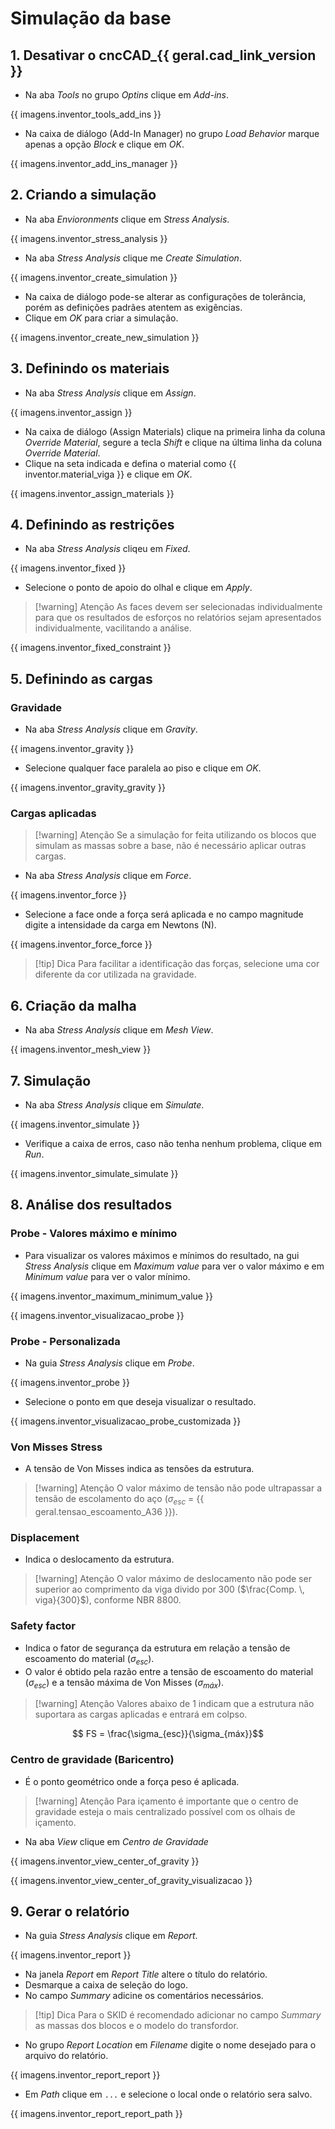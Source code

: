 # Simulação da base
## 1. Desativar o cncCAD_{{ geral.cad_link_version }}
- Na aba _Tools_ no grupo _Optins_ clique em _Add-ins_.

{{ imagens.inventor_tools_add_ins }}

- Na caixa de diálogo (Add-In Manager) no grupo _Load Behavior_ marque apenas a opção _Block_ e clique em _OK_.

{{ imagens.inventor_add_ins_manager }}

## 2. Criando a simulação
- Na aba _Envioronments_ clique em _Stress Analysis_.

{{ imagens.inventor_stress_analysis }}

- Na aba _Stress Analysis_ clique me _Create Simulation_.

{{ imagens.inventor_create_simulation }}

- Na caixa de diálogo pode-se alterar as configurações de tolerância, porém as definições padrães atentem as exigências.
- Clique em _OK_ para criar a simulação.

{{ imagens.inventor_create_new_simulation }}

## 3. Definindo os materiais
- Na aba _Stress Analysis_ clique em _Assign_.

{{ imagens.inventor_assign }}

- Na caixa de diálogo (Assign Materials) clique na primeira linha da coluna _Override Material_, segure a tecla _Shift_ e clique na última linha da coluna _Override Material_.
- Clique na seta indicada e defina o material como {{ inventor.material_viga }} e clique em _OK_.

{{ imagens.inventor_assign_materials }}

## 4. Definindo as restrições
- Na aba _Stress Analysis_ cliqeu em _Fixed_.

{{ imagens.inventor_fixed }}

- Selecione o ponto de apoio do olhal e clique em _Apply_.
  
>[!warning] Atenção
> As faces devem ser selecionadas individualmente para que os resultados de esforços no relatórios sejam apresentados individualmente, vacilitando a análise.

{{ imagens.inventor_fixed_constraint }}

## 5. Definindo as cargas
### Gravidade
- Na aba _Stress Analysis_ clique em _Gravity_.

{{ imagens.inventor_gravity }}

- Selecione qualquer face paralela ao piso e clique em _OK_.

{{ imagens.inventor_gravity_gravity }}

### Cargas aplicadas
>[!warning] Atenção
> Se a simulação for feita utilizando os blocos que simulam as massas sobre a base, não é necessário aplicar outras cargas.

- Na aba _Stress Analysis_ clique em _Force_.

{{ imagens.inventor_force }}

- Selecione a face onde a força será aplicada e no campo magnitude digite a intensidade da carga em Newtons (N).

{{ imagens.inventor_force_force }}

>[!tip] Dica
> Para facilitar a identificação das forças, selecione uma cor diferente da cor utilizada na gravidade.

## 6. Criação da malha
- Na aba _Stress Analysis_ clique em _Mesh View_.

{{ imagens.inventor_mesh_view }}

## 7. Simulação
- Na aba _Stress Analysis_ clique em _Simulate_.

{{ imagens.inventor_simulate }}

- Verifique a caixa de erros, caso não tenha nenhum problema, clique em _Run_.

{{ imagens.inventor_simulate_simulate }}

## 8. Análise dos resultados
### Probe - Valores máximo e mínimo 
- Para visualizar os valores máximos e mínimos do resultado, na gui _Stress Analysis_ clique em _Maximum value_ para ver o valor máximo e em _Minimum value_ para ver o valor mínimo.

{{ imagens.inventor_maximum_minimum_value }}

{{ imagens.inventor_visualizacao_probe }}

### Probe - Personalizada
- Na guia _Stress Analysis_ clique em _Probe_.

{{ imagens.inventor_probe }}

- Selecione o ponto em que deseja visualizar o resultado.

{{ imagens.inventor_visualizacao_probe_customizada }}

### Von Misses Stress
- A tensão de Von Misses indica as tensões da estrutura.

>[!warning] Atenção
>O valor máximo de tensão não pode ultrapassar a tensão de escolamento do aço ($\sigma_{esc}$ = {{ geral.tensao_escoamento_A36 }}).

### Displacement
- Indica o deslocamento da estrutura.

>[!warning] Atenção
>O valor máximo de deslocamento não pode ser superior ao comprimento da viga divido por 300 ($\frac{Comp. \, viga}{300}$), conforme NBR 8800.

### Safety factor
- Indica o fator de segurança da estrutura em relação a tensão de escoamento do material ($\sigma_{esc}$).
- O valor é obtido pela razão entre a tensão de escoamento do material ($\sigma_{esc}$) e a tensão máxima de Von Misses ($\sigma_{máx}$).

>[!warning] Atenção
> Valores abaixo de 1 indicam que a estrutura não suportara as cargas aplicadas e entrará em colpso.

$$ FS = \frac{\sigma_{esc}}{\sigma_{máx}}$$

### Centro de gravidade (Baricentro)
- É o ponto geométrico onde a força peso é aplicada.

>[!warning] Atenção
>Para içamento é importante que o centro de gravidade esteja o mais centralizado possível com os olhais de içamento.

- Na aba _View_ clique em _Centro de Gravidade_

{{ imagens.inventor_view_center_of_gravity }}

{{ imagens.inventor_view_center_of_gravity_visualizacao }}

## 9. Gerar o relatório
- Na guia _Stress Analysis_ clique em _Report_.

{{ imagens.inventor_report }}

- Na janela _Report_ em _Report Title_ altere o título do relatório.
- Desmarque a caixa de seleção do logo.
- No campo _Summary_ adicine os comentários necessários.

>[!tip] Dica
> Para o SKID é recomendado adicionar no campo _Summary_ as massas dos blocos e o modelo do transfordor.

- No grupo _Report Location_ em _Filename_ digite o nome desejado para o arquivo do relatório.

{{ imagens.inventor_report_report }}


- Em _Path_ clique em `...` e selecione o local onde o relatório sera salvo.

{{ imagens.inventor_report_report_path }}


